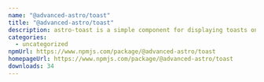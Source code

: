 ```yaml
---
name: "@advanced-astro/toast"
title: "@advanced-astro/toast"
description: astro-toast is a simple component for displaying toasts on your website.
categories:
  - uncategorized
npmUrl: https://www.npmjs.com/package/@advanced-astro/toast
homepageUrl: https://www.npmjs.com/package/@advanced-astro/toast
downloads: 34
---
```

